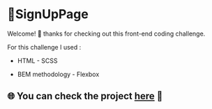 # 💠SignUpPage

Welcome! 👋 thanks for checking out this front-end coding challenge.

For this challenge I used :

- HTML - SCSS

- BEM methodology - Flexbox


## 🌐 You can check the project [here](https://sign-up-page-one.vercel.app/) 👀
